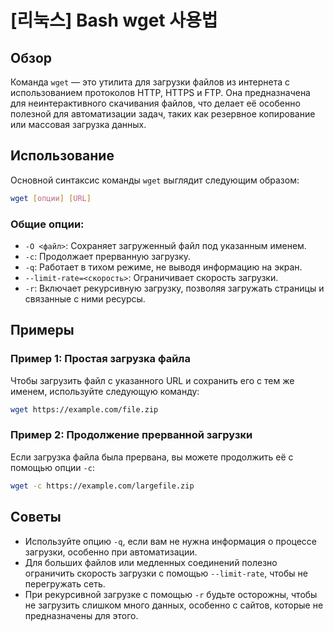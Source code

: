 # [리눅스] Bash wget 사용법

## Обзор
Команда `wget` — это утилита для загрузки файлов из интернета с использованием протоколов HTTP, HTTPS и FTP. Она предназначена для неинтерактивного скачивания файлов, что делает её особенно полезной для автоматизации задач, таких как резервное копирование или массовая загрузка данных.

## Использование
Основной синтаксис команды `wget` выглядит следующим образом:

```bash
wget [опции] [URL]
```

### Общие опции:
- `-O <файл>`: Сохраняет загруженный файл под указанным именем.
- `-c`: Продолжает прерванную загрузку.
- `-q`: Работает в тихом режиме, не выводя информацию на экран.
- `--limit-rate=<скорость>`: Ограничивает скорость загрузки.
- `-r`: Включает рекурсивную загрузку, позволяя загружать страницы и связанные с ними ресурсы.

## Примеры

### Пример 1: Простая загрузка файла
Чтобы загрузить файл с указанного URL и сохранить его с тем же именем, используйте следующую команду:

```bash
wget https://example.com/file.zip
```

### Пример 2: Продолжение прерванной загрузки
Если загрузка файла была прервана, вы можете продолжить её с помощью опции `-c`:

```bash
wget -c https://example.com/largefile.zip
```

## Советы
- Используйте опцию `-q`, если вам не нужна информация о процессе загрузки, особенно при автоматизации.
- Для больших файлов или медленных соединений полезно ограничить скорость загрузки с помощью `--limit-rate`, чтобы не перегружать сеть.
- При рекурсивной загрузке с помощью `-r` будьте осторожны, чтобы не загрузить слишком много данных, особенно с сайтов, которые не предназначены для этого.